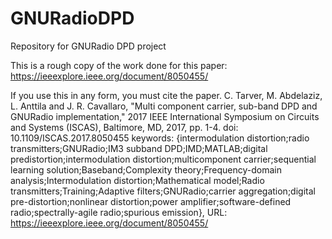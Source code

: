 # GNURadioDPD
Repository for GNURadio DPD project

This is a rough copy of the work done for this paper:
https://ieeexplore.ieee.org/document/8050455/


If you use this in any form, you must cite the paper.
C. Tarver, M. Abdelaziz, L. Anttila and J. R. Cavallaro, "Multi component carrier, sub-band DPD and GNURadio implementation," 2017 IEEE International Symposium on Circuits and Systems (ISCAS), Baltimore, MD, 2017, pp. 1-4.
doi: 10.1109/ISCAS.2017.8050455
keywords: {intermodulation distortion;radio transmitters;GNURadio;IM3 subband DPD;IMD;MATLAB;digital predistortion;intermodulation distortion;multicomponent carrier;sequential learning solution;Baseband;Complexity theory;Frequency-domain analysis;Intermodulation distortion;Mathematical model;Radio transmitters;Training;Adaptive filters;GNURadio;carrier aggregation;digital pre-distortion;nonlinear distortion;power amplifier;software-defined radio;spectrally-agile radio;spurious emission},
URL: https://ieeexplore.ieee.org/document/8050455/



